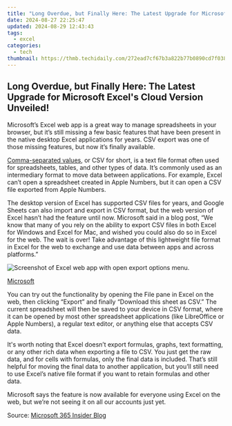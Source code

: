 ```yaml
---
title: "Long Overdue, but Finally Here: The Latest Upgrade for Microsoft Excel's Cloud Version Unveiled!"
date: 2024-08-27 22:25:47
updated: 2024-08-29 12:43:43
tags:
  - excel
categories:
  - tech
thumbnail: https://thmb.techidaily.com/272ead7cf67b3a822b77b0890cd7f03854b0d3a76e27e4ba95f164ba07265247.jpg
---
```


## Long Overdue, but Finally Here: The Latest Upgrade for Microsoft Excel's Cloud Version Unveiled!

Microsoft’s Excel web app is a great way to manage spreadsheets in your browser, but it’s still missing a few basic features that have been present in the native desktop Excel applications for years. CSV export was one of those missing features, but now it’s finally available.

[Comma-separated values](https://instagram-video-files.techidaily.com/updated-from-followers-to-fans-a-guide-to-thriving-instagram-presence/), or CSV for short, is a text file format often used for spreadsheets, tables, and other types of data. It’s commonly used as an intermediary format to move data between applications. For example, Excel can’t open a spreadsheet created in Apple Numbers, but it can open a CSV file exported from Apple Numbers.

 The desktop version of Excel has supported CSV files for years, and Google Sheets can also import and export in CSV format, but the web version of Excel hasn’t had the feature until now. Microsoft said in a blog post, “We know that many of you rely on the ability to export CSV files in both Excel for Windows and Excel for Mac, and wished you could also do so in Excel for the web. The wait is over! Take advantage of this lightweight file format in Excel for the web to exchange and use data between apps and across platforms.”

![Screenshot of Excel web app with open export options menu.](https://static1.howtogeekimages.com/wordpress/wp-content/uploads/2024/03/exporttocsv-1024x506.png) 

[Microsoft](https://insider.microsoft365.com/en-us/blog/export-to-csv-in-excel-for-the-web)

 You can try out the functionality by opening the File pane in Excel on the web, then clicking “Export” and finally “Download this sheet as CSV.” The current spreadsheet will then be saved to your device in CSV format, where it can be opened by most other spreadsheet applications (like LibreOffice or Apple Numbers), a regular text editor, or anything else that accepts CSV data.

 It's worth noting that Excel doesn’t export formulas, graphs, text formatting, or any other rich data when exporting a file to CSV. You just get the raw data, and for cells with formulas, only the final data is included. That’s still helpful for moving the final data to another application, but you’ll still need to use Excel’s native file format if you want to retain formulas and other data.

 Microsoft says the feature is now available for everyone using Excel on the web, but we’re not seeing it on all our accounts just yet.

 Source: [Microsoft 365 Insider Blog](https://insider.microsoft365.com/en-us/blog/export-to-csv-in-excel-for-the-web)

<ins class="adsbygoogle"
     style="display:block"
     data-ad-format="autorelaxed"
     data-ad-client="ca-pub-7571918770474297"
     data-ad-slot="1223367746"></ins>



<ins class="adsbygoogle"
     style="display:block"
     data-ad-client="ca-pub-7571918770474297"
     data-ad-slot="8358498916"
     data-ad-format="auto"
     data-full-width-responsive="true"></ins>
